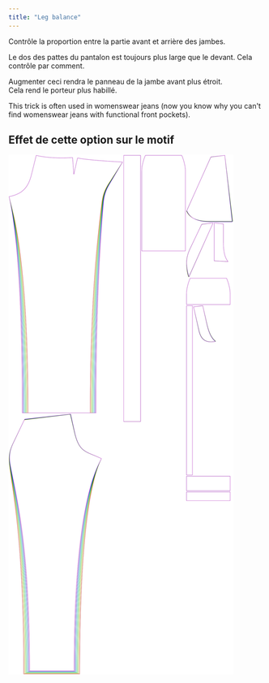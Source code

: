 ```yaml
---
title: "Leg balance"
---
```


Contrôle la proportion entre la partie avant et arrière des jambes.

Le dos des pattes du pantalon est toujours plus large que le devant. Cela contrôle par comment.

<Note>

Augmenter ceci rendra le panneau de la jambe avant plus étroit.  
Cela rend le porteur plus habillé.

This trick is often used in womenswear jeans
(now you know why you can't find womenswear jeans with functional front pockets).

</Note>

## Effet de cette option sur le motif

![Cette image montre l'effet de cette option en superposant plusieurs variantes qui ont une valeur différente pour cette option](charlie_legbalance_sample.svg "Effet de cette option sur le modèle")
